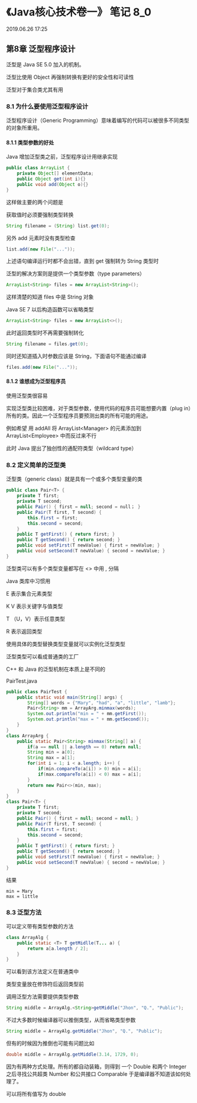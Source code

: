 # 《Java核心技术卷一》 笔记 8_0

2019.06.26 17:25



## 第8章 泛型程序设计

泛型是 Java SE 5.0 加入的机制。

泛型比使用 Object 再强制转换有更好的安全性和可读性

泛型对于集合类尤其有用



### 8.1 为什么要使用泛型程序设计

泛型程序设计（Generic Programming）意味着编写的代码可以被很多不同类型的对象所重用。



#### 8.1.1 类型参数的好处

Java 增加泛型类之前，泛型程序设计用继承实现

```java
public class ArrayList {
    private Object[] elementData;
    public Object get(int i){}
    public void add(Object o){}
}
```

这样做主要的两个问题是

获取值时必须要强制类型转换

```java
String filename = (String) list.get(0);
```

另外 add 元素时没有类型检查

```java
list.add(new File("..."));
```

上述语句编译运行时都不会出错，直到 get 强制转为 String 类型时



泛型的解决方案则是提供一个类型参数（type parameters）

```java
ArrayList<String> files = new ArrayList<String>();
```

这样清楚的知道 files 中是 String 对象

Java SE 7 以后构造函数可以省略类型

```java
ArrayList<String> files = new ArrayList<>();
```

此时返回类型时不再需要强制转化

```java
String filename = files.get(0);
```

同时还知道插入时参数应该是 String，下面语句不能通过编译

```java
files.add(new File("..."));
```



#### 8.1.2 谁想成为泛型程序员

使用泛型类很容易

实现泛型类比较困难，对于类型参数，使用代码的程序员可能想要内置（plug in）所有的类。因此一个泛型程序员要预测出类的所有可能的用途。

例如希望 用 addAll 将 ArrayList\<Manager\> 的元素添加到 ArrayList\<Employee\> 中而反过来不行

此时 Java 提出了独创性的通配符类型（wildcard type）



### 8.2 定义简单的泛型类

泛型类（generic class）就是具有一个或多个类型变量的类

```java
public class Pair<T> {
    private T first;
    private T second;
    public Pair() { first = null; second = null； }
    public Pair(T first, T second) {
        this.first = first;
        this.second = second;
    }
    public T getFirst() { return first; }
    public T getSecond() { return second; }
    public void setFirst(T newValue) { first = newValue; }
    public void setSecond(T newValue) { second = newValue; }
}
```

泛型类可以有多个类型变量都写在 \<\> 中用 , 分隔



Java 类库中习惯用

E 表示集合元素类型

K V 表示关键字与值类型

T （U，V）表示任意类型

R 表示返回类型



使用具体的类型替换类型变量就可以实例化泛型类型

泛型类型可以看成普通类的工厂



C++ 和 Java 的泛型机制在本质上是不同的



PairTest.java

```java
public class PairTest {
    public static void main(String[] args) {
        String[] words = {"Mary", "had", "a", "little", "lamb"};
        Pair<String> mm = ArrayArg.minmax(words);
        System.out.println("min = " + mm.getFirst());
        System.out.println("max = " + mm.getSecond());
    }
}
class ArrayArg {
    public static Pair<String> minmax(String[] a) {
        if(a == null || a.length == 0) return null;
        String min = a[0];
        String max = a[1];
        for(int i = 1; i < a.length; i++) {
            if(min.compareTo(a[i]) > 0) min = a[i];
            if(max.compareTo(a[i]) < 0) max = a[i];
        }
        return new Pair<>(min, max);
    }
}
class Pair<T> {
    private T first;
    private T second;
    public Pair() { first = null; second = null; }
    public Pair(T first, T second) {
        this.first = first;
        this.second = second;
    }
    public T getFirst() { return first; }
    public T getSecond() { return second; }
    public void setFirst(T newValue) { first = newValue; }
    public void setSecond(T newValue) { second = newValue; }
}
```

结果

```text
min = Mary
max = little
```



### 8.3 泛型方法

可以定义带有类型参数的方法

```java
class ArrayAlg {
    public static <T> T getMidlle(T... a) {
        return a[a.length / 2];
    }
}
```

可以看到该方法定义在普通类中

类型变量放在修饰符后返回类型前

调用泛型方法需要提供类型参数

```java
String middle = ArrayAlg.<String>getMiddle("Jhon", "Q.", "Public");
```

不过大多数时候编译器可以推倒类型，从而省略类型参数

```java
String middle = ArrayAlg.getMiddle("Jhon", "Q.", "Public");
```

但有的时候因为推倒也可能有问题比如

```java
double middle = ArrayAlg.getMiddle(3.14, 1729, 0);
```

因为有两种方式处理。所有的都自动装箱，则得到 一个 Double 和两个 Integer 之后寻找公共超类 Number 和公共接口 Comparable 于是编译器不知道该如何处理了。

可以将所有值写为 double



